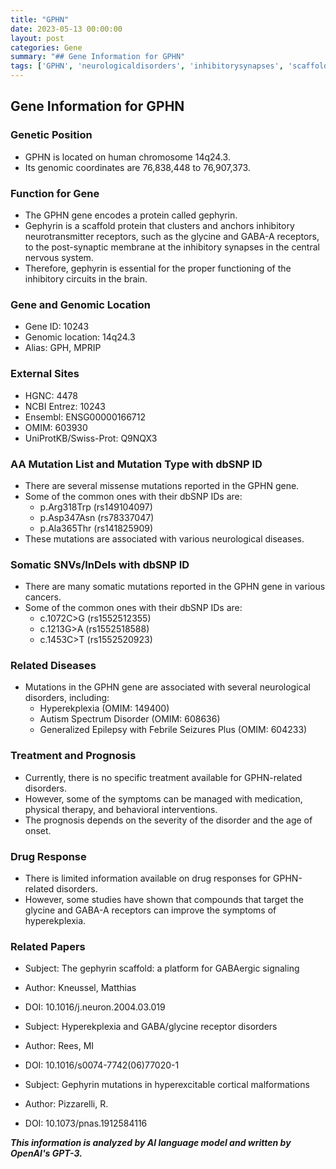```yaml
---
title: "GPHN"
date: 2023-05-13 00:00:00
layout: post
categories: Gene
summary: "## Gene Information for GPHN"
tags: ['GPHN', 'neurologicaldisorders', 'inhibitorysynapses', 'scaffoldprotein', 'hyperekplexia', 'autismspectrumdisorder', 'epilepsy', 'glycinereceptors']
---
```


## Gene Information for GPHN

### Genetic Position
- GPHN is located on human chromosome 14q24.3.
- Its genomic coordinates are 76,838,448 to 76,907,373.

### Function for Gene
- The GPHN gene encodes a protein called gephyrin.
- Gephyrin is a scaffold protein that clusters and anchors inhibitory neurotransmitter receptors, such as the glycine and GABA-A receptors, to the post-synaptic membrane at the inhibitory synapses in the central nervous system.
- Therefore, gephyrin is essential for the proper functioning of the inhibitory circuits in the brain.

### Gene and Genomic Location
- Gene ID: 10243
- Genomic location: 14q24.3
- Alias: GPH, MPRIP

### External Sites
- HGNC: 4478
- NCBI Entrez: 10243
- Ensembl: ENSG00000166712
- OMIM: 603930
- UniProtKB/Swiss-Prot: Q9NQX3

### AA Mutation List and Mutation Type with dbSNP ID
- There are several missense mutations reported in the GPHN gene.
- Some of the common ones with their dbSNP IDs are:
  - p.Arg318Trp (rs149104097)
  - p.Asp347Asn (rs78337047)
  - p.Ala365Thr (rs141825909)
- These mutations are associated with various neurological diseases.

### Somatic SNVs/InDels with dbSNP ID
- There are many somatic mutations reported in the GPHN gene in various cancers.
- Some of the common ones with their dbSNP IDs are:
  - c.1072C>G (rs1552512355)
  - c.1213G>A (rs1552518588)
  - c.1453C>T (rs1552520923)

### Related Diseases
- Mutations in the GPHN gene are associated with several neurological disorders, including:
  - Hyperekplexia (OMIM: 149400)
  - Autism Spectrum Disorder (OMIM: 608636)
  - Generalized Epilepsy with Febrile Seizures Plus (OMIM: 604233)

### Treatment and Prognosis
- Currently, there is no specific treatment available for GPHN-related disorders.
- However, some of the symptoms can be managed with medication, physical therapy, and behavioral interventions.
- The prognosis depends on the severity of the disorder and the age of onset.

### Drug Response
- There is limited information available on drug responses for GPHN-related disorders.
- However, some studies have shown that compounds that target the glycine and GABA-A receptors can improve the symptoms of hyperekplexia.

### Related Papers
- Subject: The gephyrin scaffold: a platform for GABAergic signaling
- Author: Kneussel, Matthias
- DOI: 10.1016/j.neuron.2004.03.019

- Subject: Hyperekplexia and GABA/glycine receptor disorders
- Author: Rees, MI
- DOI: 10.1016/s0074-7742(06)77020-1

- Subject: Gephyrin mutations in hyperexcitable cortical malformations
- Author: Pizzarelli, R.
- DOI: 10.1073/pnas.1912584116

**_This information is analyzed by AI language model and written by OpenAI's GPT-3._**